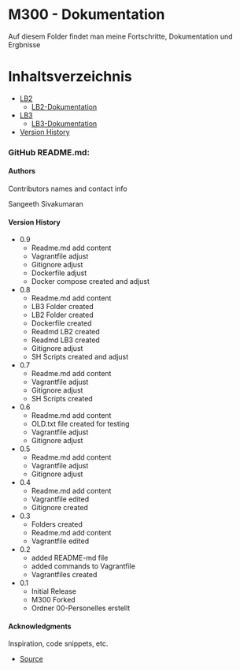 M300 - Dokumentation
===================
Auf diesem Folder findet man meine Fortschritte, Dokumentation und Ergbnisse
# Inhaltsverzeichnis
 - [LB2](https://github.com/Sngth/M300SNGTH/tree/main/LB2)
     - [LB2-Dokumentation](https://github.com/Sngth/M300SNGTH/blob/main/LB2/Readme.md)
 - [LB3](https://github.com/Sngth/M300SNGTH/tree/main/LB3)
     - [LB3-Dokumentation](https://github.com/Sngth/M300SNGTH/blob/main/LB3/Readme.md)
 - [Version History](#Version-History)

### GitHub README.md:

#### Authors

Contributors names and contact info

Sangeeth Sivakumaran

#### Version History
* 0.9
    * Readme.md add content
    * Vagrantfile adjust
    * Gitignore adjust
    * Dockerfile adjust
    * Docker compose created and adjust
* 0.8
    * Readme.md  add content
    * LB3 Folder created
    * LB2 Folder created
    * Dockerfile created
    * Readmd LB2 created
    * Readmd LB3 created
    * Gitignore adjust
    * SH Scripts created and adjust
* 0.7
    * Readme.md add content
    * Vagrantfile adjust
    * Gitignore adjust
    * SH Scripts created
* 0.6
    * Readme.md add content
    * OLD.txt file created for testing
    * Vagrantfile adjust
    * Gitignore adjust
* 0.5
    * Readme.md add content
    * Vagrantfile adjust
    * Gitignore adjust
* 0.4
    * Readme.md add content
    * Vagrantfile edited
    * Gitignore created
* 0.3
    * Folders created
    * Readme.md add content
    * Vagrantfile edited
* 0.2
    * added README-md file
    * added commands to Vagrantfile
    * Vagrantfiles created
* 0.1
    * Initial Release
    * M300 Forked
    * Ordner 00-Personelles erstellt

#### Acknowledgments

Inspiration, code snippets, etc.
* [Source](https://github.com/mc-b/M300)